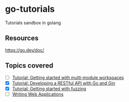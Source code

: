 # go-tutorials
Tutorials sandbox in golang

## Resources

https://go.dev/doc/

## Topics covered

- [ ] [Tutorial: Getting started with multi-module workspaces](https://go.dev/doc/tutorial/workspaces.html)
- [x] [Tutorial: Developing a RESTful API with Go and Gin](https://go.dev/doc/tutorial/web-service-gin.html)
- [x] [Tutorial: Getting started with fuzzing](https://go.dev/doc/tutorial/fuzz.html)
- [ ] [Writing Web Applications](https://go.dev/doc/articles/wiki/)
